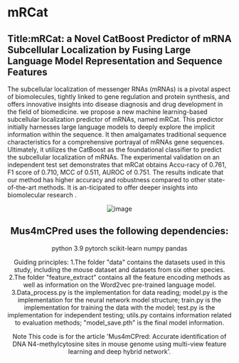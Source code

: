 # mRCat
## Title:mRCat: a Novel CatBoost Predictor of mRNA Subcellular Localization by Fusing Large Language Model Representation and Sequence Features
The subcellular localization of messenger RNAs (mRNAs) is a pivotal aspect of biomolecules, tightly linked to gene regulation and protein synthesis, and offers innovative insights into disease diagnosis and drug development in the field of biomedicine. we propose a new machine learning-based subcellular localization predictor of mRNAs, named mRCat. This predictor initially harnesses large language models to deeply explore the implicit information within the sequence. It then amalgamates traditional sequence characteristics for a comprehensive portrayal of mRNAs gene sequences. Ultimately, it utilizes the CatBoost as the foundational classifier to predict the subcellular localization of mRNAs. The experimental validation on an independent test set demonstrates that mRCat obtains Accu-racy of 0.761, F1 score of 0.710, MCC of 0.511, AUROC of 0.751. The results indicate that our method has higher accuracy and robustness compared to other state-of-the-art methods. It is an-ticipated to offer deeper insights into biomolecular research
.<div align=center>![image](https://github.com/YangL-Coder/mRCat/assets/168099551/d80aa277-7d54-4bcd-9974-9cf91ae834f9s)  
## Mus4mCPred uses the following dependencies:
python 3.9
pytorch
scikit-learn
numpy
pandas

Guiding principles:
1.The folder "data" contains the datasets used in this study, including the mouse dataset and datasets from six other species.
2.The folder "feature_extract" contains all the feature encoding methods as well as information on the Word2vec pre-trained language model.
3.Data_process.py is the implementation for data reading; model.py is the implementation for the neural network model structure; train.py is the implementation for training the data with the model; test.py is the implementation for independent testing; utils.py contains information related to evaluation methods; "model_save.pth" is the final model information.

Note
This code is for the article 'Mus4mCPred: Accurate identification of DNA N4-methylcytosine sites in mouse genome using multi-view feature learning and deep hybrid network'.
